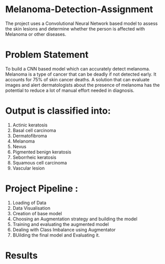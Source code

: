 # Melanoma-Detection-Assignment
The project uses a Convolutional Neural Network based model to assess the skin lesions and determine whether the person is affected with Melanoma or other diseases.

# Problem Statement
To build a CNN based model which can accurately detect melanoma. Melanoma is a type of cancer that can be deadly if not detected early. It accounts for 75% of skin cancer deaths. A solution that can evaluate images and alert dermatologists about the presence of melanoma has the potential to reduce a lot of manual effort needed in diagnosis.

# Output is classified into:
1. Actinic keratosis
2. Basal cell carcinoma
3. Dermatofibroma
4. Melanoma
5. Nevus
6. Pigmented benign keratosis
7. Seborrheic keratosis
8. Squamous cell carcinoma
9. Vascular lesion

# Project Pipeline :
1. Loading of Data
2. Data Visualisation
3. Creation of base model
4. Choosing an Augmentation strategy and building the model
5. Training and evaluating the augmented model
6. Dealing with Class Imbalance using Augmentator
7. BUilding the final model and Evaluating it.

# Results



